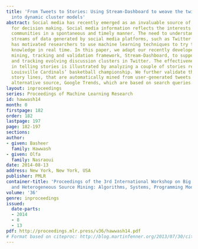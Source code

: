 ```yaml
---
title: 'From Tweets to Stories: Using Stream-Dashboard to weave the twitter data stream
  into dynamic cluster models'
abstract: Social media has recently emerged as an invaluable source of information
  for decision making. Social media information reflects the interests of virtual
  communities in a spontaneous and timely manner. The need to understand the massive
  streams of data generated by social media platforms, such as Twitter and Facebook,
  has motivated researchers to use machine learning techniques to try to discover
  knowledge in real time. In this paper, we adapt our recently developed stream cluster
  mining, tracking and validation framework, Stream-Dashboard, to support detecting
  and tracking evolving discussion clusters in Twitter. The effectiveness of Stream-Dashboard
  in telling stories is illustrated by analyzing a couple of stories related to the
  Louisville Cardinals’ basketball championship. We further validate the detected
  story lines, that are automatically mined from user-generated tweets using as an
  alternative source, Google Trends, which are based on search queries.
layout: inproceedings
series: Proceedings of Machine Learning Research
id: hawwash14
month: 0
firstpage: 182
order: 182
lastpage: 197
page: 182-197
sections: 
author:
- given: Basheer
  family: Hawwash
- given: Olfa
  family: Nasraoui
date: 2014-08-13
address: New York, New York, USA
publisher: PMLR
container-title: 'Proceedings of the 3rd International Workshop on Big Data, Streams
  and Heterogeneous Source Mining: Algorithms, Systems, Programming Models and Applications'
volume: '36'
genre: inproceedings
issued:
  date-parts:
  - 2014
  - 8
  - 13
pdf: http://proceedings.mlr.press/v36/hawwash14.pdf
# Format based on citeproc: http://blog.martinfenner.org/2013/07/30/citeproc-yaml-for-bibliographies/
---
```

